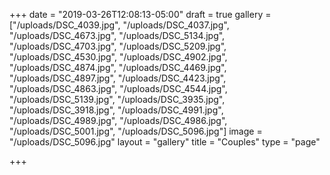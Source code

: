 +++
date = "2019-03-26T12:08:13-05:00"
draft = true
gallery = ["/uploads/DSC_4039.jpg", "/uploads/DSC_4037.jpg", "/uploads/DSC_4673.jpg", "/uploads/DSC_5134.jpg", "/uploads/DSC_4703.jpg", "/uploads/DSC_5209.jpg", "/uploads/DSC_4530.jpg", "/uploads/DSC_4902.jpg", "/uploads/DSC_4874.jpg", "/uploads/DSC_4469.jpg", "/uploads/DSC_4897.jpg", "/uploads/DSC_4423.jpg", "/uploads/DSC_4863.jpg", "/uploads/DSC_4544.jpg", "/uploads/DSC_5139.jpg", "/uploads/DSC_3935.jpg", "/uploads/DSC_3918.jpg", "/uploads/DSC_4991.jpg", "/uploads/DSC_4989.jpg", "/uploads/DSC_4986.jpg", "/uploads/DSC_5001.jpg", "/uploads/DSC_5096.jpg"]
image = "/uploads/DSC_5096.jpg"
layout = "gallery"
title = "Couples"
type = "page"

+++
